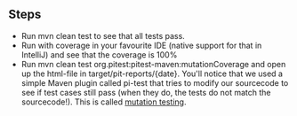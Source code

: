 Steps
-----
* Run mvn clean test to see that all tests pass.
* Run with coverage in your favourite IDE (native support for that in IntelliJ) and see that the coverage is 100%
* Run mvn clean test org.pitest:pitest-maven:mutationCoverage and open up the html-file in target/pit-reports/{date}. 
You'll notice that we used a simple Maven plugin called pi-test that tries to modify our sourcecode to see if test cases still pass 
(when they do, the tests do not match the sourcecode!). This is called [mutation testing](https://www.youtube.com/watch?v=aLAcvMI2VBI).